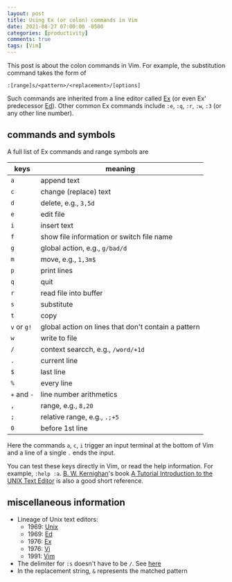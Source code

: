 ```yaml
---
layout: post
title: Using Ex (or colon) commands in Vim
date: 2021-08-27 07:00:00 -0500
categories: [productivity]
comments: true
tags: [Vim]
---
```


This post is about the colon commands in Vim. For example,
the substitution command takes the form of
```
:[range]s/<pattern>/<replacement>/[options]
```

Such commands are inherited from a line editor called [Ex][ex]
(or even Ex' predecessor [Ed][ed]).
Other common Ex commands include
`:e`, `:q`, `:r`, `:w`, `:3` (or any other line number).

## commands and symbols

A full list of Ex commands and range symbols are

keys | meaning
--- | ---
`a` | append text
`c` | change (replace) text
`d` | delete, e.g., `3,5d`
`e` | edit file
`i` | insert text
`f` | show file information or switch file name
`g` | global action, e.g., `g/bad/d`
`m` | move, e.g., `1,3m$`
`p` | print lines
`q` | quit
`r` | read file into buffer
`s` | substitute
`t` | copy
`v` or `g!`| global action on lines that don't contain a pattern
`w` | write to file
`/` | context searcch, e.g., `/word/+1d`
`.` | current line
`$` | last line
`%` | every line
`+` and `-` | line number arithmetics
`,` | range, e.g., `8,20`
`;` | relative range, e.g., `.;+5`
`0` | before 1st line

Here the commands `a`, `c`, `i` trigger an input terminal at the bottom of Vim
and a line of a single `.` ends the input.

You can test these keys directly in Vim, or read the help information. For
example, `:help :a`.
[B. W. Kernighan](https://en.wikipedia.org/wiki/Brian_Kernighan)'s book
[A Tutorial Introduction to the UNIX Text Editor](http://www.psue.uni-hannover.de/wise2017_2018/material/ed.pdf)
is also a good short reference.


[ex]: https://en.wikipedia.org/wiki/Ex_(text_editor)
[ed]: https://en.wikipedia.org/wiki/Ed_(text_editor)

## miscellaneous information

- Lineage of Unix text editors:
  - 1969: [Unix](https://en.wikipedia.org/wiki/Unix)
  - 1969: [Ed][ed]
  - 1976: [Ex][ex]
  - 1976: [Vi](https://en.wikipedia.org/wiki/Vi)
  - 1991: [Vim](https://en.wikipedia.org/wiki/Vim_(text_editor))
- The delimiter for `:s` doesn't have to be `/`.
  See [here](https://vim.fandom.com/wiki/Alternate_delimiters_for_the_replace_command)
- In the replacement string, `&` represents the matched pattern
